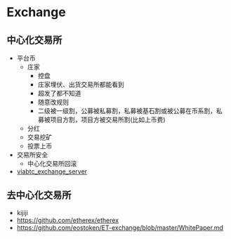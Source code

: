 # Exchange

## 中心化交易所
+ 平台币
    * 庄家
        - 控盘
        - 庄家埋伏、出货交易所都能看到
        - 超发了都不知道
        - 随意改规则
        - 二级被一级割，公募被私募割，私募被基石割或被公募在币系割，私募被项目方割，项目方被交易所割(比如上币费)
    * 分红
    * 交易挖矿
    * 投票上币
+ 交易所安全
    * 中心化交易所回滚
+ [viabtc_exchange_server](https://github.com/viabtc/viabtc_exchange_server)


## 去中心化交易所
+ kijiji
+ https://github.com/etherex/etherex
+ https://github.com/eostoken/ET-exchange/blob/master/WhitePaper.md